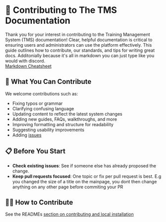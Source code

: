 # 🤝 Contributing to The TMS Documentation

Thank you for your interest in contributing to the Training Management System (TMS) documentation! Clear, helpful documentation is critical to ensuring users and administrators can use the platform effectively. This guide outlines how to contribute, our standards, and tips for writing great docs. Additonially because it's all in markdown you can just type like you would with discord.<br>
[Markdown Cheatsheet](https://github.com/im-luka/markdown-cheatsheet?tab=readme-ov-file#%EF%B8%8F-the-only-markdown-cheatsheet-you-need)


## 📌 What You Can Contribute

We welcome contributions such as:

- Fixing typos or grammar
- Clarifying confusing language
- Updating content to reflect the latest system changes
- Adding new guides, FAQs, walkthroughs, and more
- Improving formatting and structure for readability
- Suggesting usability improvements
- Adding [issues](https://github.com/KaiSimpson13123/zulu-docs/issues)


## 📋 Before You Start

- **Check existing issues**: See if someone else has already proposed the change.
- **Keep pull requests focused**: One topic or fix per pull request is best. E.g you changed the size of a title on the mainpage, you dont then change anything on any other page before commiting your PR


## 🧑‍💻 How to Contribute

See the READMEs [section on contributing and local installation](https://github.com/KaiSimpson13123/zulu-docs/tree/main?tab=readme-ov-file#%EF%B8%8F-contributing)
